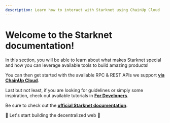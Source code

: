 ```yaml
---
description: Learn how to interact with Starknet using ChainUp Cloud
---
```


# Welcome to the Starknet documentation!

In this section, you will be able to learn about what makes Starknet special and how you can leverage available tools to build amazing products!

You can then get started with the available RPC & REST APIs we support [**via ChainUp Cloud**](https://app.chainupcloud.com/login).

Last but not least, if you are looking for guidelines or simply some inspiration, check out available tutorials in [**For Developers**](../../introduction/for-developers/use-blockchain-api.md).

Be sure to check out the [**official Starknet documentation**](https://starknet.io/docs/).

🚀 Let's start building the decentralized web 🚀
